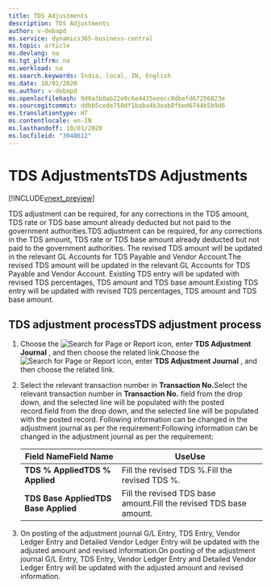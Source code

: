 ```yaml
---
title: TDS Adjustments
description: TDS Adjustments
author: v-debapd
ms.service: dynamics365-business-central
ms.topic: article
ms.devlang: na
ms.tgt_pltfrm: na
ms.workload: na
ms.search.keywords: India, local, IN, English
ms.date: 10/01/2020
ms.author: v-debapd
ms.openlocfilehash: 9d0a3b0ab22e0c6e4435eeecc0dbefd67256823e
ms.sourcegitcommit: ddbb5cede750df1baba4b3eab8fbed6744b5b9d6
ms.translationtype: HT
ms.contentlocale: en-IN
ms.lasthandoff: 10/01/2020
ms.locfileid: "3948612"
---
```

# <a name="tds-adjustments"></a><span data-ttu-id="089be-103">TDS Adjustments</span><span class="sxs-lookup"><span data-stu-id="089be-103">TDS Adjustments</span></span>

[!INCLUDE[vnext_preview](../../includes/vnext_preview.md)]

<span data-ttu-id="089be-104">TDS adjustment can be required, for any corrections in the TDS amount, TDS rate or TDS base amount already deducted but not paid to the government authorities.</span><span class="sxs-lookup"><span data-stu-id="089be-104">TDS adjustment can be required, for any corrections in the TDS amount, TDS rate or TDS base amount already deducted but not paid to the government authorities.</span></span> <span data-ttu-id="089be-105">The revised TDS amount will be updated in the relevant GL Accounts for TDS Payable and Vendor Account.</span><span class="sxs-lookup"><span data-stu-id="089be-105">The revised TDS amount will be updated in the relevant GL Accounts for TDS Payable and Vendor Account.</span></span> <span data-ttu-id="089be-106">Existing TDS entry will be updated with revised TDS percentages, TDS amount and TDS base amount.</span><span class="sxs-lookup"><span data-stu-id="089be-106">Existing TDS entry will be updated with revised TDS percentages, TDS amount and TDS base amount.</span></span>

## <a name="tds-adjustment-process"></a><span data-ttu-id="089be-107">TDS adjustment process</span><span class="sxs-lookup"><span data-stu-id="089be-107">TDS adjustment process</span></span>

1. <span data-ttu-id="089be-108">Choose the ![Search for Page or Report](image/search_small.png "Search for Page or Report icon") icon, enter **TDS Adjustment Journal** , and then choose the related link.</span><span class="sxs-lookup"><span data-stu-id="089be-108">Choose the ![Search for Page or Report](image/search_small.png "Search for Page or Report icon") icon, enter **TDS Adjustment Journal** , and then choose the related link.</span></span>
2. <span data-ttu-id="089be-109">Select the relevant transaction number in **Transaction No.**</span><span class="sxs-lookup"><span data-stu-id="089be-109">Select the relevant transaction number in **Transaction No.**</span></span> <span data-ttu-id="089be-110">field from the drop down, and the selected line will be populated with the posted record.</span><span class="sxs-lookup"><span data-stu-id="089be-110">field from the drop down, and the selected line will be populated with the posted record.</span></span> <span data-ttu-id="089be-111">Following information can be changed in the adjustment journal as per the requirement:</span><span class="sxs-lookup"><span data-stu-id="089be-111">Following information can be changed in the adjustment journal as per the requirement:</span></span>
  
    |<span data-ttu-id="089be-112">Field Name</span><span class="sxs-lookup"><span data-stu-id="089be-112">Field Name</span></span>|<span data-ttu-id="089be-113">Use</span><span class="sxs-lookup"><span data-stu-id="089be-113">Use</span></span>|
    |----------------------------------|---------------------------------------|  
    |<span data-ttu-id="089be-114">**TDS % Applied**</span><span class="sxs-lookup"><span data-stu-id="089be-114">**TDS % Applied**</span></span>|<span data-ttu-id="089be-115">Fill the revised TDS %.</span><span class="sxs-lookup"><span data-stu-id="089be-115">Fill the revised TDS %.</span></span>|  
    |<span data-ttu-id="089be-116">**TDS Base Applied**</span><span class="sxs-lookup"><span data-stu-id="089be-116">**TDS Base Applied**</span></span>|<span data-ttu-id="089be-117">Fill the revised TDS base amount.</span><span class="sxs-lookup"><span data-stu-id="089be-117">Fill the revised TDS base amount.</span></span>|

3. <span data-ttu-id="089be-118">On posting of the adjustment journal G/L Entry, TDS Entry, Vendor Ledger Entry and Detailed Vendor Ledger Entry will be updated with the adjusted amount and revised information.</span><span class="sxs-lookup"><span data-stu-id="089be-118">On posting of the adjustment journal G/L Entry, TDS Entry, Vendor Ledger Entry and Detailed Vendor Ledger Entry will be updated with the adjusted amount and revised information.</span></span>
























